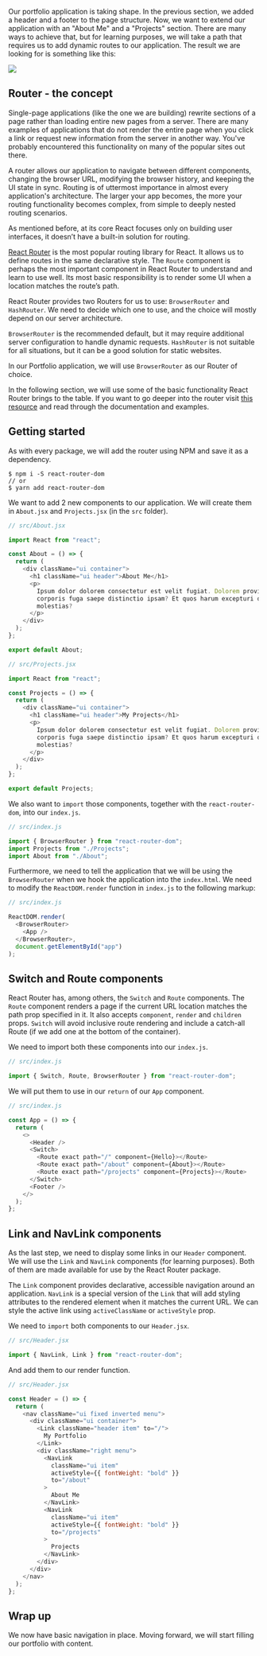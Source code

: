 Our portfolio application is taking shape. In the previous section, we added a header and a footer to the page structure. Now, we want to extend our application with an "About Me" and a "Projects" section. There are many ways to achieve that, but for learning purposes, we will take a path that requires us to add dynamic routes to our application. The result we are looking for is something like this:

![](https://github.com/CraftAcademyLabs/ca_course/raw/master/week3/portfolio_challenge/assets/portfolio_v2_basic_navigation.gif)

## Router - the concept

Single-page applications (like the one we are building) rewrite sections of a page rather than loading entire new pages from a server. There are many examples of applications that do not render the entire page when you click a link or request new information from the server in another way. You've probably encountered this functionality on many of the popular sites out there.

A router allows our application to navigate between different components, changing the browser URL, modifying the browser history, and keeping the UI state in sync. Routing is of uttermost importance in almost every application's architecture. The larger your app becomes, the more your routing functionality becomes complex, from simple to deeply nested routing scenarios.

As mentioned before, at its core React focuses only on building user interfaces, it doesn’t have a built-in solution for routing.

[React Router](https://reacttraining.com/react-router/) is the most popular routing library for React. It allows us to define routes in the same declarative style. The `Route` component is perhaps the most important component in React Router to understand and learn to use well. Its most basic responsibility is to render some UI when a location matches the route’s path.

React Router provides two Routers for us to use: `BrowserRouter` and `HashRouter`. We need to decide which one to use, and the choice will mostly depend on our server architecture.

`BrowserRouter` is the recommended default, but it may require additional server configuration to handle dynamic requests. `HashRouter` is not suitable for all situations, but it can be a good solution for static websites.

In our Portfolio application, we will use `BrowserRouter` as our Router of choice.

In the following section, we will use some of the basic functionality React Router brings to the table. If you want to go deeper into the router visit [this resource](https://reacttraining.com/react-router/core/guides/philosophy) and read through the documentation and examples.

## Getting started

As with every package, we will add the router using NPM and save it as a dependency.

```
$ npm i -S react-router-dom
// or
$ yarn add react-router-dom
```

We want to add 2 new components to our application. We will create them in `About.jsx` and `Projects.jsx` (in the `src` folder).

```js
// src/About.jsx

import React from "react";

const About = () => {
  return (
    <div className="ui container">
      <h1 className="ui header">About Me</h1>
      <p>
        Ipsum dolor dolorem consectetur est velit fugiat. Dolorem provident
        corporis fuga saepe distinctio ipsam? Et quos harum excepturi dolorum
        molestias?
      </p>
    </div>
  );
};

export default About;
```

```js
// src/Projects.jsx

import React from "react";

const Projects = () => {
  return (
    <div className="ui container">
      <h1 className="ui header">My Projects</h1>
      <p>
        Ipsum dolor dolorem consectetur est velit fugiat. Dolorem provident
        corporis fuga saepe distinctio ipsam? Et quos harum excepturi dolorum
        molestias?
      </p>
    </div>
  );
};

export default Projects;
```

We also want to `import` those components, together with the `react-router-dom`, into our `index.js`.

```js
// src/index.js

import { BrowserRouter } from "react-router-dom";
import Projects from "./Projects";
import About from "./About";
```

Furthermore, we need to tell the application that we will be using the `BrowserRouter` when we hook the application into the `index.html`. We need to modify the `ReactDOM.render` function in `index.js` to the following markup:

```js
// src/index.js

ReactDOM.render(
  <BrowserRouter>
    <App />
  </BrowserRouter>,
  document.getElementById("app")
);
```

## Switch and Route components

React Router has, among others, the `Switch` and `Route` components. The `Route` component renders a page if the current URL location matches the path prop specified in it. It also accepts `component`, `render` and `children` props. `Switch` will avoid inclusive route rendering and include a catch-all Route (if we add one at the bottom of the container).

We need to import both these components into our `index.js`.

```js
// src/index.js

import { Switch, Route, BrowserRouter } from "react-router-dom";
```

We will put them to use in our `return` of our `App` component.

```js
// src/index.js

const App = () => {
  return (
    <>
      <Header />
      <Switch>
        <Route exact path="/" component={Hello}></Route>
        <Route exact path="/about" component={About}></Route>
        <Route exact path="/projects" component={Projects}></Route>
      </Switch>
      <Footer />
    </>
  );
};
```

## Link and NavLink components

As the last step, we need to display some links in our `Header` component. We will use the `Link` and `NavLink` components (for learning purposes). Both of them are made available for use by the React Router package.

The `Link` component provides declarative, accessible navigation around an application. `NavLink` is a special version of the `Link` that will add styling attributes to the rendered element when it matches the current URL. We can style the active link using `activeClassName` or `activeStyle` prop.

We need to `import` both components to our `Header.jsx`.

```js
// src/Header.jsx

import { NavLink, Link } from "react-router-dom";
```

And add them to our render function.

```js
// src/Header.jsx

const Header = () => {
  return (
    <nav className="ui fixed inverted menu">
      <div className="ui container">
        <Link className="header item" to="/">
          My Portfolio
        </Link>
        <div className="right menu">
          <NavLink
            className="ui item"
            activeStyle={{ fontWeight: "bold" }}
            to="/about"
          >
            About Me
          </NavLink>
          <NavLink
            className="ui item"
            activeStyle={{ fontWeight: "bold" }}
            to="/projects"
          >
            Projects
          </NavLink>
        </div>
      </div>
    </nav>
  );
};
```

## Wrap up

We now have basic navigation in place. Moving forward, we will start filling our portfolio with content.
